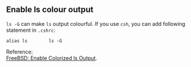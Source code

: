 Enable ls colour output
----
`ls -G` can make `ls` output colourful. If you use `csh`, you can add following statement in `.cshrc`:  

	alias ls        ls -G

Reference:  
[FreeBSD: Enable Colorized ls Output](https://www.cyberciti.biz/tips/freebsd-how-to-enable-colorized-ls-output.html).
	

	
	